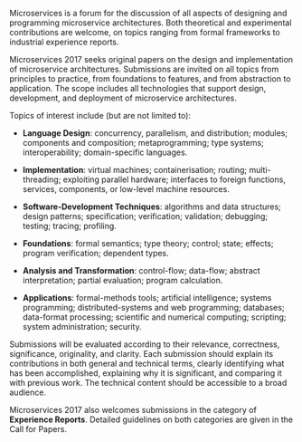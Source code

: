 Microservices is a forum for the discussion of all aspects of designing and programming microservice architectures. Both theoretical and experimental contributions are welcome, on topics ranging from formal frameworks to industrial experience reports.

Microservices 2017 seeks original papers on the design and implementation of microservice architectures. Submissions are invited on all topics from principles to practice, from foundations to features, and from abstraction to application. The scope includes all technologies that support design, development, and deployment of microservice architectures.

Topics of interest include (but are not limited to):

*   **Language Design**: concurrency, parallelism, and distribution; modules; components and composition; metaprogramming; type systems; interoperability; domain-specific languages.

*   **Implementation**: virtual machines; containerisation; routing; multi-threading; exploiting parallel hardware; interfaces to foreign functions, services, components, or low-level machine resources.

*   **Software-Development Techniques**: algorithms and data structures; design patterns; specification; verification; validation; debugging; testing; tracing; profiling.

*   **Foundations**: formal semantics; type theory; control; state; effects; program verification; dependent types.

*   **Analysis and Transformation**: control-flow; data-flow; abstract interpretation; partial evaluation; program calculation.

*   **Applications**: formal-methods tools; artificial intelligence; systems programming; distributed-systems and web programming; databases; data-format processing; scientific and numerical computing; scripting; system administration; security.

Submissions will be evaluated according to their relevance, correctness, significance, originality, and clarity. Each submission should explain its contributions in both general and technical terms, clearly identifying what has been accomplished, explaining why it is significant, and comparing it with previous work. The technical content should be accessible to a broad audience.

Microservices 2017 also welcomes submissions in the category of **Experience Reports**. Detailed guidelines on both categories are given in the Call for Papers.